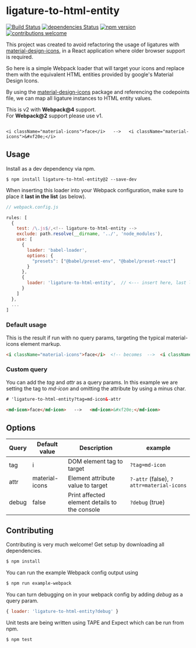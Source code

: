 # ligature-to-html-entity

[![Build Status](https://travis-ci.org/sam7r/ligature-to-html-entity.svg?branch=master)](https://travis-ci.org/sam7r/ligature-to-html-entity)
[![dependencies Status](https://david-dm.org/sam7r/ligature-to-html-entity/status.svg)](https://david-dm.org/sam7r/ligature-to-html-entity)
[![npm version](https://img.shields.io/npm/v/ligature-to-html-entity.svg)](https://www.npmjs.com/package/ligature-to-html-entity)
[![contributions welcome](https://img.shields.io/badge/contributions-welcome-brightgreen.svg?style=flat)](https://github.com/dwyl/esta/issues)

This project was created to avoid refactoring the usage of ligatures with [material-design-icons](https://github.com/google/material-design-icons), in a React application where older browser support is required.  

So here is a simple Webpack loader that will target your icons and replace them with the equivalent HTML entities provided by google's Material Design Icons.  

By using the [material-design-icons](https://github.com/google/material-design-icons) package and referencing the codepoints file, we can map all ligature instances to HTML entity values. 

This is v2 with **Webpack@4** support.<br>
For **Webpack@2** support please use v1.

```

<i className="material-icons">face</i>   -->   <i className="material-icons">&#xf20e;</i>

```


## Usage
Install as a dev dependency via npm.
```
$ npm install ligature-to-html-entity@2 --save-dev
```

When inserting this loader into your Webpack configuration, make sure to place it **last in the list** (as below). 

```javascript
// webpack.config.js

rules: [
  {
    test: /\.js$/,<!-- ligature-to-html-entity -->
    exclude: path.resolve(__dirname, '../', 'node_modules'),
    use: [
      {
        loader: 'babel-loader',
        options: {
          "presets": ["@babel/preset-env", "@babel/preset-react"]
        }
      },
      {
        loader: 'ligature-to-html-entity',  // <--- insert here, last loader in the list
      }
    ]
  },
  ...
]
```

### Default usage
This is the result if run with no query params, targeting the typical material-icons element markup.
```html
<i className="material-icons">face</i>  <!-- becomes  -->  <i className="material-icons">&#xf20e;</i>
```

### Custom query
You can add the *tag* and *attr* as a query params. In this example we are setting the tag to *md-icon* and omitting the attribute by using a minus char.  
```html
# 'ligature-to-html-entity?tag=md-icon&-attr

<md-icon>face</md-icon>   -->   <md-icon>&#xf20e;</md-icon>
```

## Options

| Query         | Default value  | Description                                          | example                                     |
| ------------- |----------------| -----                                                | ------------                                |
| tag           | i              | DOM element tag to target | `?tag=md-icon`                             |
| attr          | material-icons | Element attribute value to target | `?-attr` (false), `?attr=material-icons`     |
| debug         | false          | Print affected element details to the console | `?debug` (true)                             |


## Contributing
Contributing is very much welcome! Get setup by downloading all dependencies.
```sh
$ npm install
```

You can run the example Webpack config output using
```sh
$ npm run example-webpack
```

You can turn debugging on in your webpack config by adding *debug* as a query param.
```js
{ loader: 'ligature-to-html-entity?debug' }
```

Unit tests are being written using TAPE and Expect which can be run from npm.
```sh
$ npm test
```



  